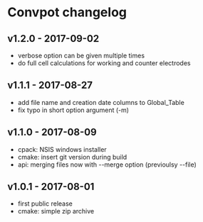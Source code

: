 # Convpot changelog

## v1.2.0 - 2017-09-02
* verbose option can be given multiple times
* do full cell calculations for working and counter electrodes

## v1.1.1 - 2017-08-27
* add file name and creation date columns to Global_Table
* fix typo in short option argument (-m)

## v1.1.0 - 2017-08-09
* cpack: NSIS windows installer
* cmake: insert git version during build
* api: merging files now with --merge option (previoulsy --file)

## v1.0.1 - 2017-08-01
* first public release
* cmake: simple zip archive
